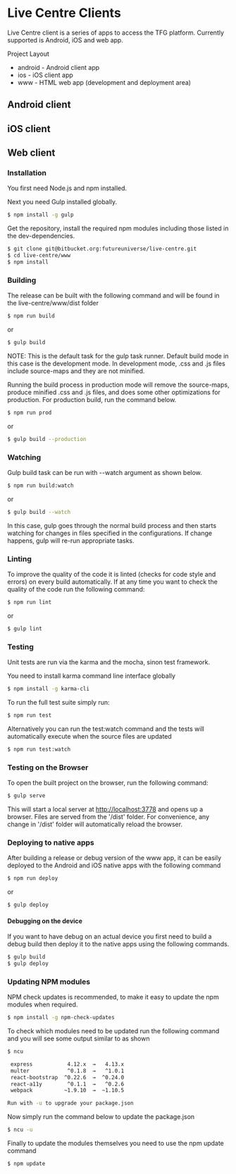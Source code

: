 # Live Centre Clients

Live Centre client is a series of apps to access the TFG platform.
Currently supported is Android, iOS and web app.

Project Layout
- android - Android client app
- ios - iOS client app
- www - HTML web app (development and deployment area)

## Android client

## iOS client

## Web client

### Installation

You first need Node.js and npm installed.

Next you need Gulp installed globally.

```sh
$ npm install -g gulp
```
Get the repository, install the required npm modules including those listed in the dev-dependencies.

```sh
$ git clone git@bitbucket.org:futureuniverse/live-centre.git
$ cd live-centre/www
$ npm install
```

### Building

The release can be built with the following command and will be found in the live-centre/www/dist folder

```sh
$ npm run build
```
or
```sh
$ gulp build
```

NOTE: This is the default task for the gulp task runner. Default build mode in this case is the development mode. In development mode, .css and .js files include source-maps and they are not minified.

Running the build process in production mode will remove the source-maps, produce minified .css and .js files, and does some other optimizations for production.
For production build, run the command below.

```sh
$ npm run prod
```
or
```sh
$ gulp build --production
```

### Watching

Gulp build task can be run with --watch argument as shown below.

```sh
$ npm run build:watch
```
or
```sh
$ gulp build --watch
```
In this case, gulp goes through the normal build process and then starts watching for changes in files specified in the configurations. If change happens, gulp will re-run appropriate tasks.

### Linting

To improve the quality of the code it is linted (checks for code style and errors) on every build automatically. If at any time you
want to check the quality of the code run the following command:

```sh
$ npm run lint
```
or
```sh
$ gulp lint
```
### Testing

Unit tests are run via the karma and the mocha, sinon test framework.

You need to install karma command line interface globally

```sh
$ npm install -g karma-cli
```

To run the full test suite simply run:

```sh
$ npm run test
```

Alternatively you can run the test:watch command and the tests will automatically execute when
the source files are updated

```sh
$ npm run test:watch
```

### Testing on the Browser

To open the built project on the browser, run the following command:

```sh
$ gulp serve
```
This will start a local server at [http://localhost:3778](http://localhost:3778) and opens up a browser.
Files are served from the '/dist' folder. For convenience, any change in '/dist' folder will automatically reload the browser.


### Deploying to native apps

After building a release or debug version of the www app, it can be easily deployed to the Android and iOS native apps with the following command

```sh
$ npm run deploy
```
or
```sh
$ gulp deploy
```

#### Debugging on the device

If you want to have debug on an actual device you first need to build a debug build then deploy it to the native apps using the following commands.

```sh
$ gulp build
$ gulp deploy
```

### Updating NPM modules

NPM check updates is recommended, to make it easy to update the npm modules when required.

```sh
$ npm install -g npm-check-updates
```

To check which modules need to be updated run the following command and you will see some output similar to as shown

```sh
$ ncu

 express           4.12.x  →   4.13.x
 multer            ^0.1.8  →   ^1.0.1
 react-bootstrap  ^0.22.6  →  ^0.24.0
 react-a11y        ^0.1.1  →   ^0.2.6
 webpack          ~1.9.10  →  ~1.10.5

Run with -u to upgrade your package.json
```

Now simply run the command below to update the package.json

```sh
$ ncu -u
```

Finally to update the modules themselves you need to use the npm update command

```sh
$ npm update
```